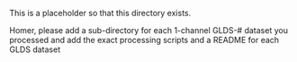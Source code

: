 This is a placeholder so that this directory exists.

Homer, please add a sub-directory for each 1-channel GLDS-# dataset you processed and add the exact processing scripts and a README for each GLDS dataset
